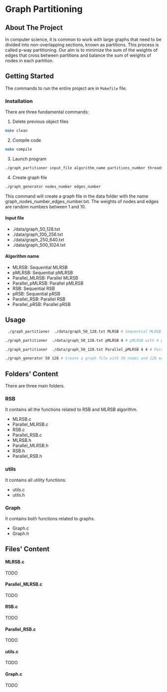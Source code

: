 # Graph Partitioning

<!-- ABOUT THE PROJECT -->

## About The Project

In computer science, it is common to work with large graphs that need to be divided into non-overlapping sections, known as partitions. This process is called p-way partitioning. Our aim is to minimize the sum of the weights of edges that cross between partitions and balance the sum of weights of nodes in each partition.

<!-- GETTING STARTED -->

## Getting Started

The commands to run the entire project are in `Makefile` file.

### Installation

There are three fundamental commands:

1. Delete previous object files

```sh
make clean
```

2. Compile code

```sh
make compile
```

3. Launch program

```sh
./graph_partitioner input_file algorithm_name partitions_number threads_number
```

4. Create graph file

```sh
./graph_generator nodes_number edges_number
```

This command will create a graph file in the data folder with the name graph_nodes_number_edges_number.txt. The weights of nodes and edges are random numbers between 1 and 10.

#### Input file

- ./data/graph_50_128.txt
- ./data/graph_100_256.txt
- ./data/graph_250_640.txt
- ./data/graph_500_1024.txt

#### Algorithm name

- MLRSB: Sequential MLRSB
- pMLRSB: Sequential pMLRSB
- Parallel_MLRSB: Parallel MLRSB
- Parallel_pMLRSB: Parallel pMLRSB
- RSB: Sequential RSB
- pRSB: Sequential pRSB
- Parallel_RSB: Parallel RSB
- Parallel_pRSB: Parallel pRSB

## Usage

```sh
 ./graph_partitioner  ./data/graph_50_128.txt MLRSB # Sequential MLRSB

./graph_partitioner  ./data/graph_50_128.txt pMLRSB 4 # pMLRSB with 4 partitions

./graph_partitioner  ./data/graph_50_128.txt Parallel_pMLRSB 4 4 # Parallel pMLRSB with 4 partitions and 4 threads

./graph_generator 50 128 # Create a graph file with 50 nodes and 128 edges
```

<!-- Folders' Content -->

## Folders' Content

There are three main folders.

### RSB

It contains all the functions related to RSB and MLRSB algorithm.

- MLRSB.c
- Parallel_MLRSB.c
- RSB.c
- Parallel_RSB.c
- MLRSB.h
- Parallel_MLRSB.h
- RSB.h
- Parallel_RSB.h

### utils

It contains all utility functions.

- utils.c
- utils.h

### Graph

It contains both functions related to graphs.

- Graph.c
- Graph.h

<!-- Files' Content -->

## Files' Content

#### MLRSB.c

TODO

#### Parallel_MLRSB.c

TODO

#### RSB.c

TODO

#### Parallel_RSB.c

TODO

#### utils.c

TODO

#### Graph.c

TODO
